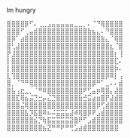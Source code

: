 Im hungry

⣿⣿⣿⣿⡿⠋⠄⢀⣀⣠⣤⣤⣤⣤⣤⣀⣀⡀⠄⠈⠙⢿⣿⣿⣿⣿
⣿⣿⣿⠋⢀⣤⣾⣿⣿⣿⣿⣿⣿⣿⣿⣿⣿⣿⣷⣦⣄⠄⠙⣿⣿⣿
⣿⡿⠁⣴⣿⣿⣿⣿⣿⣿⣿⣿⣿⣿⣿⣿⣿⣿⣿⣿⣿⣷⣄⠈⢿⣿
⣿⢃⣼⣿⣿⣿⣿⣿⣿⣿⣿⣿⣿⣿⣿⣿⣿⣿⣿⣿⣿⣿⣿⣆⠈⣿
⡟⣸⣿⣿⣿⣿⣿⣿⣿⣿⣿⣿⣿⣿⣿⣿⣿⣿⣿⣿⣿⣿⣿⣿⡆⢸
⡇⣿⣿⣿⣿⣿⣿⣿⣿⣿⣿⣿⣿⣿⣿⣿⣿⣿⣿⣿⣿⣿⣿⣿⣏⠄
⡇⣿⣿⣿⣿⣿⣿⣿⣿⣿⣿⣿⣿⣿⣿⣿⣿⣿⣿⣿⣿⣿⣿⣿⡷⠄
⣇⢹⣿⣿⣿⣿⣿⣿⣿⣿⣿⣿⣿⣿⣿⣿⣿⣿⣿⣿⣿⣿⡿⠿⡇⢠
⣿⡀⠈⠙⠛⢿⣿⣿⣿⣿⣿⣿⣿⣿⣿⣿⣿⣿⣿⡿⠛⠁⣀⠄⠄⣾
⣿⣧⢠⣖⣀⡀⠈⠛⠿⣿⣿⣿⣿⣿⣿⣿⣿⠟⢋⣤⡶⢿⣿⡄⣼⣿
⣿⣿⣏⢿⣦⣬⣙⣒⡤⣌⣙⣿⣿⣿⣿⣿⣷⣚⣭⣴⣶⣿⡟⣼⣾⣿
⣿⣿⣿⣬⢿⣿⣿⣿⣿⣿⣿⣿⣿⣿⣿⣿⣿⣿⣿⣿⡿⢋⣾⣿⣿⣿
⣿⣿⣿⣿⣧⡹⣯⣿⠿⠦⠬⣭⣭⣥⣼⠾⢿⣿⡿⠟⣠⣾⣿⣿⣿⣿
⣿⣿⣿⣿⣿⣿⣮⡙⢷⣯⣭⣭⣭⣭⣽⣿⠟⠋⣠⣾⣿⣿⣿⣿⣿⣿
⣿⣿⣿⣿⣿⣿⣿⣿⣦⣝⠛⠛⠟⠛⢛⣡⣴⣾⣿⣿⣿⣿⣿⣿⣿
